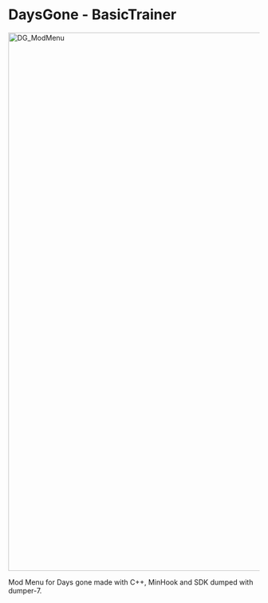 # DaysGone - BasicTrainer

<img width="1920" height="1080" alt="DG_ModMenu" src="https://github.com/user-attachments/assets/ff381d15-d5e7-4f65-9c08-ee4709360757" />


Mod Menu for Days gone made with C++, MinHook and SDK dumped with dumper-7.

